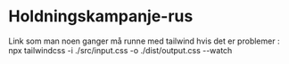 # Holdningskampanje-rus
Link som man noen ganger må runne med tailwind hvis det er problemer : npx tailwindcss -i ./src/input.css -o ./dist/output.css --watch
